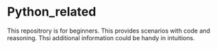 # Python_related
This repositrory is for beginners. This provides scenarios with code and reasoning.
Thsi additional information could be handy in intuitions.
